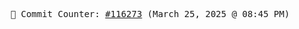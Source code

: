 <p align="center">
    <samp>
        📮 Commit Counter: <a href="https://github.com/Javascript-void0/Javascript-void0/commits/main">#116273</a> (March 25, 2025 @ 08:45 PM)
    </samp>
</p>